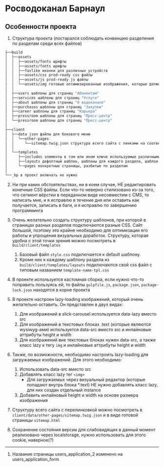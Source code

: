 # Росводоканал Барнаул

## Особенности проекта

1. Структура проекта (постарался соблюдать конвенцию разделения по разделам среди всех файлов)
```bash
├──build
│  ├──assets
│  │  ├──assets/fonts шрифты
│  │  ├──assets/fonts шрифты
│  │  ├──favlike иконки для различных устройств
│  │  ├──assets/css prod-ready css файлы
│  │  ├──assets/js prod-ready js файлы
│  │  └──assets/img готовые оптимизированные изображения, которые должны быть прездагружены на сайт
│  │
│  ├──users шаблоны для страниц "Абонентам"
│  ├──services шаблоны для страниц "Услуги"
│  ├──about шаблоны для страниц "О водоканале"
│  ├──purchases шаблоны для страниц "Закупки"
│  ├──career шаблоны для страниц "Карьера"
│  ├──pressroom шаблоны для страниц "Пресс-центр"
│  └──pressroom шаблоны для страниц "Пресс-центр"
│  
├──client
│  ├──data json файлы для бокового меню
│  │  └──other-pages
│  │     └──sitemap.twig.json структура всего сайта с линками на соотвествующие шаблоны
│  │  
│  └──templates
│     ├──includes элементы в том или ином ключе используемые различными страницами
│     ├──layouts дефолтный шаблон, шаблоны для каждого раздела, шаблон для главной страницы
│     └──pages конкретные страницы, разбитые по разделам
│
└──_bp в проект включать не нужно
```

2. Ни при каких обстоятельствах, ни в коем случае, НЕ редактировать конечные CSS файлы. Если что-то неверно стилизовано из-за того, что сегмент вёрстки в переданном виде несовместим с CMS, то написать мне, и я исправлю в течение дня или оставить как получается, записать в баги, и я исправлю по завершению программинга

3. Очень желательно создать структуру шаблонов, при которой в страницах разных разделов подключаются разные CSS. Сайт большой, поэтому это крайне необходимо для оптимизации его работы и упрощения визуальных доработок. Структуру, которая удобна с этой точки зрения можно посмотреть в `build/client/templates`

   1. Базовый файл `style.css` подключается к default шаблону.
   2. Кроме них к каждому шаблону раздела из `build/client/templates/layouts` подключаются свой css файл с типовым названием `template-name-tpl.css`

4. В проекте используется кастомная сборка, если нужно что-то поправить пользуясь ей, то файлы `gulpfile.js`, `package.json`, `package-lock.json` находятся в корне проекта

5. В проекте настроен lazy-loading изображений, который очень желательно оставить. Он представлен в двух видах:

   1. Для изображений в slick-carousel используется data-lazy вместо src
   2. Для изображений в текстовых блоках .text (которые являются wysiwyg-ами) используется data-src вместо src и инлайновые аттрибуты height и width
   3. Для изображений вне текстовых блоках нужен data-src, а также класс lazy к тегу `img` и инлайновые аттрибуты height и width

6. Также, по возможности, необходимо настроить lazy-loading для загружаемых изображений. Для этого необходимо:

   1. Использовать data-src вместо src
   2. Добавлять класс lazy тег `<img>`
      - Для загружаемых через визуальный редактор (которые попадают внутрь блока \*.text) НЕ нужно добавлять класс lazy, для них создан отдельный instance
   3. Добавить инлайновый height и width на основе размера изображения

7. Структуру всего сайта с перелинковкой можно посмотреть в `client/data/other-pages/sitemap.twig.json` и в виде готовой страницы `sitemap.html`

8. Сохранение состояния версии для слабовидящих в данный момент реализовано через localstorage, нужно использовать для этого cookie, наверное(?)

---
1. Название страницы users_application_2 изменено на users_application_form
